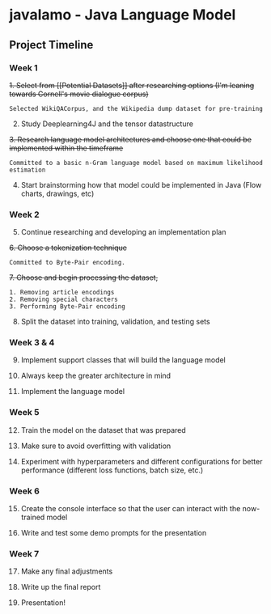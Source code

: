 # javalamo - Java Language Model

## Project Timeline

### Week 1 

~~1. Select from [[Potential Datasets]] after researching options (I'm leaning towards Cornell's movie dialogue corpus)~~

	Selected WikiQACorpus, and the Wikipedia dump dataset for pre-training

2. Study Deeplearning4J and the tensor datastructure

~~3. Research language model architectures and choose one that could be implemented within the timeframe~~

	Committed to a basic n-Gram language model based on maximum likelihood estimation

4. Start brainstorming how that model could be implemented in Java (Flow charts, drawings, etc)

### Week 2

5. Continue researching and developing an implementation plan

~~6. Choose a tokenization technique~~
	
	Committed to Byte-Pair encoding.
	
~~7. Choose and begin processing the dataset,~~
	
	1. Removing article encodings
	2. Removing special characters
	3. Performing Byte-Pair encoding 
	
8. Split the dataset into training, validation, and testing sets

### Week 3 & 4

9. Implement support classes that will build the language model

10. Always keep the greater architecture in mind

11. Implement the language model

### Week 5

12. Train the model on the dataset that was prepared

13. Make sure to avoid overfitting with validation

14. Experiment with hyperparameters and different configurations for better performance (different loss functions, batch size, etc.)

### Week 6

15. Create the console interface so that the user can interact with the now-trained model

16. Write and test some demo prompts for the presentation

### Week 7

17. Make any final adjustments

18. Write up the final report

19. Presentation!
